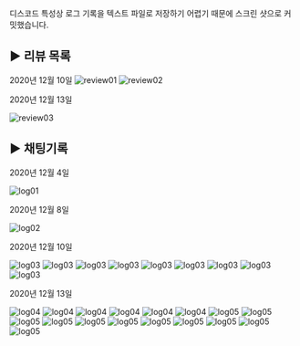 디스코드 특성상 로그 기록을 텍스트 파일로 저장하기 어렵기 때문에 스크린 샷으로 커밋했습니다.

▶ 리뷰 목록
------

2020년 12월 10일
![review01](./chat_log/20121001.png)
![review02](./chat_log/20121002.png)

2020년 12월 13일

![review03](./chat_log/20121307.png)

▶ 채팅기록
------

2020년 12월 4일

![log01](./chat_log/20120401.png)

2020년 12월 8일

![log02](./chat_log/20120801.png)

2020년 12월 10일

![log03](./chat_log/20121003.png)
![log03](./chat_log/20121004.png)
![log03](./chat_log/20121005.png)
![log03](./chat_log/20121006.png)
![log03](./chat_log/20121007.png)
![log03](./chat_log/20121008.png)
![log03](./chat_log/20121009.png)
![log03](./chat_log/20121010.png)
![log03](./chat_log/20121011.png)

2020년 12월 13일

![log04](./chat_log/20121301.png)
![log04](./chat_log/20121302.png)
![log04](./chat_log/20121303.png)
![log04](./chat_log/20121304.png)
![log04](./chat_log/20121305.png)
![log04](./chat_log/20121306.png)
![log05](./chat_log/20121308.png)
![log05](./chat_log/20121309.png)
![log05](./chat_log/20121310.png)
![log05](./chat_log/20121311.png)
![log05](./chat_log/20121312.png)
![log05](./chat_log/20121313.png)
![log05](./chat_log/20121314.png)
![log05](./chat_log/20121315.png)
![log05](./chat_log/20121316.png)
![log05](./chat_log/20121317.png)
![log05](./chat_log/20121318.png)

